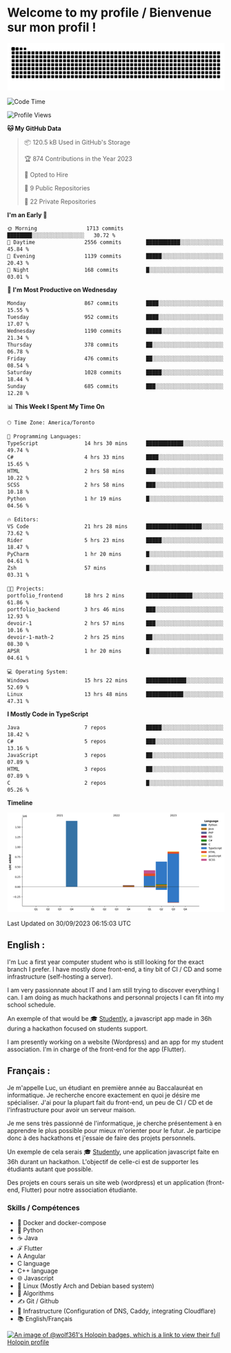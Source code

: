 # Welcome to my profile / Bienvenue sur mon profil !

![snake gif](https://github.com/wolf-361/wolf-361/blob/output/github-contribution-grid-snake.svg)

<!--START_SECTION:waka-->
![Code Time](http://img.shields.io/badge/Code%20Time-377%20hrs%2032%20mins-blue)

![Profile Views](http://img.shields.io/badge/Profile%20Views-0-blue)

**🐱 My GitHub Data** 

> 📦 120.5 kB Used in GitHub's Storage 
 > 
> 🏆 874 Contributions in the Year 2023
 > 
> 💼 Opted to Hire
 > 
> 📜 9 Public Repositories 
 > 
> 🔑 22 Private Repositories 
 > 
**I'm an Early 🐤** 

```text
🌞 Morning                1713 commits        ████████░░░░░░░░░░░░░░░░░   30.72 % 
🌆 Daytime                2556 commits        ███████████░░░░░░░░░░░░░░   45.84 % 
🌃 Evening                1139 commits        █████░░░░░░░░░░░░░░░░░░░░   20.43 % 
🌙 Night                  168 commits         █░░░░░░░░░░░░░░░░░░░░░░░░   03.01 % 
```
📅 **I'm Most Productive on Wednesday** 

```text
Monday                   867 commits         ████░░░░░░░░░░░░░░░░░░░░░   15.55 % 
Tuesday                  952 commits         ████░░░░░░░░░░░░░░░░░░░░░   17.07 % 
Wednesday                1190 commits        █████░░░░░░░░░░░░░░░░░░░░   21.34 % 
Thursday                 378 commits         ██░░░░░░░░░░░░░░░░░░░░░░░   06.78 % 
Friday                   476 commits         ██░░░░░░░░░░░░░░░░░░░░░░░   08.54 % 
Saturday                 1028 commits        █████░░░░░░░░░░░░░░░░░░░░   18.44 % 
Sunday                   685 commits         ███░░░░░░░░░░░░░░░░░░░░░░   12.28 % 
```


📊 **This Week I Spent My Time On** 

```text
🕑︎ Time Zone: America/Toronto

💬 Programming Languages: 
TypeScript               14 hrs 30 mins      ████████████░░░░░░░░░░░░░   49.74 % 
C#                       4 hrs 33 mins       ████░░░░░░░░░░░░░░░░░░░░░   15.65 % 
HTML                     2 hrs 58 mins       ███░░░░░░░░░░░░░░░░░░░░░░   10.22 % 
SCSS                     2 hrs 58 mins       ███░░░░░░░░░░░░░░░░░░░░░░   10.18 % 
Python                   1 hr 19 mins        █░░░░░░░░░░░░░░░░░░░░░░░░   04.56 % 

🔥 Editors: 
VS Code                  21 hrs 28 mins      ██████████████████░░░░░░░   73.62 % 
Rider                    5 hrs 23 mins       █████░░░░░░░░░░░░░░░░░░░░   18.47 % 
PyCharm                  1 hr 20 mins        █░░░░░░░░░░░░░░░░░░░░░░░░   04.61 % 
Zsh                      57 mins             █░░░░░░░░░░░░░░░░░░░░░░░░   03.31 % 

🐱‍💻 Projects: 
portfolio_frontend       18 hrs 2 mins       ███████████████░░░░░░░░░░   61.86 % 
portfolio_backend        3 hrs 46 mins       ███░░░░░░░░░░░░░░░░░░░░░░   12.93 % 
devoir-1                 2 hrs 57 mins       ███░░░░░░░░░░░░░░░░░░░░░░   10.16 % 
devoir-1-math-2          2 hrs 25 mins       ██░░░░░░░░░░░░░░░░░░░░░░░   08.30 % 
APSR                     1 hr 20 mins        █░░░░░░░░░░░░░░░░░░░░░░░░   04.61 % 

💻 Operating System: 
Windows                  15 hrs 22 mins      █████████████░░░░░░░░░░░░   52.69 % 
Linux                    13 hrs 48 mins      ████████████░░░░░░░░░░░░░   47.31 % 
```

**I Mostly Code in TypeScript** 

```text
Java                     7 repos             █████░░░░░░░░░░░░░░░░░░░░   18.42 % 
C#                       5 repos             ███░░░░░░░░░░░░░░░░░░░░░░   13.16 % 
JavaScript               3 repos             ██░░░░░░░░░░░░░░░░░░░░░░░   07.89 % 
HTML                     3 repos             ██░░░░░░░░░░░░░░░░░░░░░░░   07.89 % 
C                        2 repos             █░░░░░░░░░░░░░░░░░░░░░░░░   05.26 % 
```



**Timeline**

![Lines of Code chart](https://raw.githubusercontent.com/wolf-361/wolf-361/main/assets/bar_graph.png)


 Last Updated on 30/09/2023 06:15:03 UTC
<!--END_SECTION:waka-->

## English : 

I'm Luc a first year computer student who is still looking for the exact branch I prefer. I have mostly done front-end, a tiny bit of CI / CD and some infrastructure (self-hosting a server).

I am very passionnate about IT and I am still trying to discover everything I can. I am doing as much hackathons and personnal projects I can fit into my school schedule.

An exemple of that would be 🎓 [Studently](https://github.com/wolf-361/Studently-CodeJam12), a javascript app made in 36h during a hackathon focused on students support.

I am presently working on a website (Wordpress) and an app for my student association. I'm in charge of the front-end for the app (Flutter).

## Français :

Je m'appelle Luc, un étudiant en première année au Baccalauréat en informatique. Je recherche encore exactement en quoi je désire me spécialiser. J'ai pour la plupart fait du front-end, un peu de CI / CD et de l'infrastructure pour avoir un serveur maison.

Je me sens très passionné de l'informatique, je cherche présentement à en apprendre le plus possible pour mieux m'orienter pour le futur. Je participe donc à des hackathons et j'essaie de faire des projets personnels.

Un exemple de cela serais 🎓 [Studently](https://github.com/wolf-361/Studently-CodeJam12), une application javascript faite en 36h durant un hackathon. L'objectif de celle-ci est de supporter les étudiants autant que possible.

Des projets en cours serais un site web (wordpress) et un application (front-end, Flutter) pour notre association étudiante.

###  Skills / Compétences

* 🐋 Docker and docker-compose
* 🐍 Python
* ☕ Java
* ℱ Flutter
* A Angular
* C language
* C++ language
* 🌐 Javascript
* 🐧 Linux (Mostly Arch and Debian based system)
* 🧩 Algorithms
* ✍️ Git / Github
* 📜 Infrastructure (Configuration of DNS, Caddy, integrating Cloudflare)
* 📚 English/Français

[![An image of @wolf361's Holopin badges, which is a link to view their full Holopin profile](https://holopin.me/wolf361)](https://holopin.io/@wolf361)


